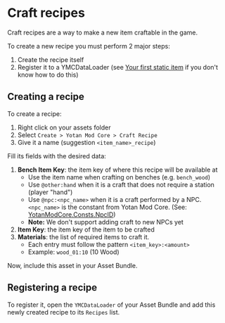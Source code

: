 # Craft recipes

Craft recipes are a way to make a new item craftable in the game.

To create a new recipe you must perform 2 major steps:

1. Create the recipe itself
2. Register it to a YMCDataLoader (see [Your first static item](./your-first-item.md) if you don't know how to do this)


## Creating a recipe

To create a recipe:

1. Right click on your assets folder
2. Select `Create > Yotan Mod Core > Craft Recipe`
3. Give it a name (suggestion `<item_name>_recipe`)

Fill its fields with the desired data:

1. **Bench Item Key**: the item key of where this recipe will be available at
	- Use the item name when crafting on benches (e.g. `bench_wood`)
	- Use `@other:hand` when it is a craft that does not require a station (player "hand")
	- Use `@npc:<npc_name>` when it is a craft performed by a NPC. `<npc_name>` is the constant from Yotan Mod Core. (See: [YotanModCore.Consts.NpcID](/api/YotanModCore.Consts.NpcID.html))
	- **Note:** We don't support adding craft to new NPCs yet
2. **Item Key**: the item key of the item to be crafted
3. **Materials**: the list of required items to craft it.
	- Each entry must follow the pattern `<item_key>:<amount>`
	- Example: `wood_01:10` (10 Wood)

Now, include this asset in your Asset Bundle.


## Registering a recipe

To register it, open the `YMCDataLoader` of your Asset Bundle and add this newly created recipe to its `Recipes` list.
